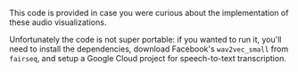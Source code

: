 This code is provided in case you were curious about the implementation of these audio visualizations.

Unfortunately the code is not super portable: if you wanted to run it, you'll need to install the dependencies, download Facebook's `wav2vec_small` from `fairseq`, and setup a Google Cloud project for speech-to-text transcription.
